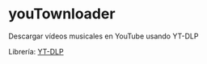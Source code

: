 # youTownloader
Descargar vídeos musicales en YouTube usando YT-DLP

Librería: [YT-DLP](https://github.com/yt-dlp/yt-dlp)
